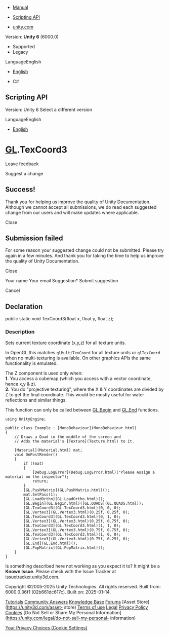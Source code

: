 [ ]()

  * [Manual](../Manual/index.html)
  * [Scripting API](../ScriptReference/index.html)

  * [unity.com](https://unity.com/)

Version: **Unity 6** (6000.0)

  * Supported
  * Legacy

LanguageEnglish

  * [English]()

  * C#

[ ](https://docs.unity3d.com)

## Scripting API

Version: Unity 6 Select a different version

LanguageEnglish

  * [English]()

#  [GL](GL.html).TexCoord3

Leave feedback

Suggest a change

## Success!

Thank you for helping us improve the quality of Unity Documentation. Although
we cannot accept all submissions, we do read each suggested change from our
users and will make updates where applicable.

Close

## Submission failed

For some reason your suggested change could not be submitted. Please <a>try
again</a> in a few minutes. And thank you for taking the time to help us
improve the quality of Unity Documentation.

Close

Your name Your email Suggestion* Submit suggestion

Cancel

[ ]()

## Declaration

public static void TexCoord3(float x, float y, float z);

### Description

Sets current texture coordinate (x,y,z) for all texture units.

In OpenGL this matches `glMultiTexCoord` for all texture units or `glTexCoord`
when no multi-texturing is available. On other graphics APIs the same
functionality is emulated.  
  
The Z component is used only when:  
**1.** You access a cubemap (which you access with a vector coordinate, hence
x,y & z).  
**2.** You do "projective texturing", where the X & Y coordinates are divided
by Z to get the final coordinate. This would be mostly useful for water
reflections and similar things.  
  
This function can only be called between [GL.Begin](GL.Begin.html) and
[GL.End](GL.End.html) functions.

    
    
    using UnityEngine;  
      
    public class Example : [MonoBehaviour](MonoBehaviour.html)
    {
        // Draws a Quad in the middle of the screen and
        // Adds the material's [Texture](Texture.html) to it.  
      
        [Material](Material.html) mat;
        void OnPostRender()
        {
            if (!mat)
            {
                [Debug.LogError](Debug.LogError.html)("Please Assign a material on the inspector");
                return;
            }
            [GL.PushMatrix](GL.PushMatrix.html)();
            mat.SetPass(1);
            [GL.LoadOrtho](GL.LoadOrtho.html)();
            [GL.Begin](GL.Begin.html)([GL.QUADS](GL.QUADS.html));
            [GL.TexCoord3](GL.TexCoord3.html)(0, 0, 0);
            [GL.Vertex3](GL.Vertex3.html)(0.25f, 0.25f, 0);
            [GL.TexCoord3](GL.TexCoord3.html)(0, 1, 0);
            [GL.Vertex3](GL.Vertex3.html)(0.25f, 0.75f, 0);
            [GL.TexCoord3](GL.TexCoord3.html)(1, 1, 0);
            [GL.Vertex3](GL.Vertex3.html)(0.75f, 0.75f, 0);
            [GL.TexCoord3](GL.TexCoord3.html)(1, 0, 0);
            [GL.Vertex3](GL.Vertex3.html)(0.75f, 0.25f, 0);
            [GL.End](GL.End.html)();
            [GL.PopMatrix](GL.PopMatrix.html)();
        }
    }
    

Is something described here not working as you expect it to? It might be a
**Known Issue**. Please check with the Issue Tracker at
[issuetracker.unity3d.com](https://issuetracker.unity3d.com).

Copyright ©2005-2025 Unity Technologies. All rights reserved. Built from:
6000.0.36f1 (02b661dc617c). Built on: 2025-01-14.

[Tutorials](https://unity3d.com/learn) [Community
Answers](https://answers.unity3d.com) [Knowledge
Base](https://support.unity3d.com/hc/en-us)
[Forums](https://forum.unity3d.com) [Asset Store](https://unity3d.com/asset-
store) [Terms of use](https://docs.unity3d.com/Manual/TermsOfUse.html)
[Legal](https://unity.com/legal) [Privacy
Policy](https://unity.com/legal/privacy-policy)
[Cookies](https://unity.com/legal/cookie-policy) [Do Not Sell or Share My
Personal Information](https://unity.com/legal/do-not-sell-my-personal-
information)

[Your Privacy Choices (Cookie Settings)](javascript:void\(0\);)

